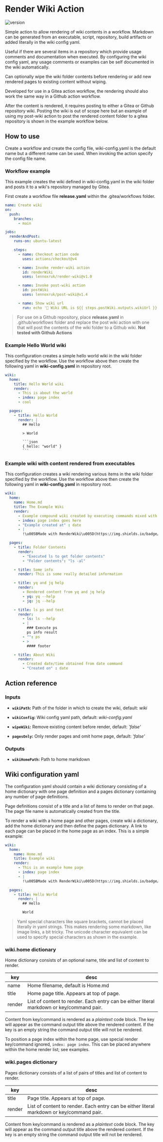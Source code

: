 # Render Wiki Action

![version](./version.svg)

Simple action to allow rendering of wiki contents in a workflow. Markdown can be generated from an executable, script, repository, build artifacts or added literally in the wiki config yaml.

Useful if there are several items in a repository which provide usage comments and documentation when executed. By configuring the wiki config yaml, any usage comments or examples can be self documented in the wiki automatically.

Can optionally wipe the wiki folder contents before rendering or add new rendered pages to existing content without wiping.

Developed for use in a Gitea action workflow, the rendering should also work the same way in a Github action workflow.

After the content is rendered, it requires posting to either a Gitea or Github repository wiki. Posting the wiki is out of scope here but an example of using my post-wiki action to post the rendered content folder to a gitea repository is shown in the example workflow below.

## How to use

Create a workflow and create the config file, wiki-config.yaml is the default name but a different name can be used. When invoking the action specify the config file name.

### Workflow example

This example creates the  wiki defined in wiki-config.yaml in the wiki folder and posts it to a wiki's repository managed by Gitea.

First create a workflow file __release.yaml__ within the .gitea/workflows folder.

```yaml
name: Create wiki
on:
  push:
    branches:
      - main

jobs:
  renderAndPost:
    runs-on: ubuntu-latest

    steps:
      - name: Checkout action code
        uses: actions/checkout@v4

      - name: Invoke render-wiki action
        id: renderWiki
        uses: lennoxruk/render-wiki@v1.0

      - name: Invoke post-wiki action
        id: postWiki
        uses: lennoxruk/post-wiki@v1.4

      - name: Show wiki url
        run: echo '🍏 Wiki URL is ${{ steps.postWiki.outputs.wikiUrl }}'
```

> For use on a Github repository, place __release.yaml__ in .github/workflows folder and replace the post wiki action with one that will post the contents of the wiki folder to a Github wiki. __Not tested with Github Actions__

### Example Hello World wiki

This configuration creates a simple hello world wiki in the wiki folder specified by the workflow.
Use the workflow above then create the following yaml in __wiki-config.yaml__ in repository root.

```yaml
wiki:
  home:
    title: Hello World wiki
    render:
      - This is about the world
      - index: page index
      - cool

  pages:
    - title: Hello World
      render: |
        ## Hello

        > World

        ```json
        { hello: "world" }
        ```
```

### Example wiki with content rendered from executables

This configuration creates a wiki rendering various items in the wiki folder specified by the workflow.
Use the workflow above then create the following yaml in __wiki-config.yaml__ in repository root.

```yaml
wiki:
  home:
    name: Home.md
    title: The Example Wiki
    render:
      - Example compound wiki created by executing commands mixed with literal markdown
      - index: page index goes here
      - "Example created at" : date
      - |
        !\u005BMade with RenderWiki\u005D(https://img.shields.io/badge/Made_with-RenderWiki-blue)

  pages:
    - title: Folder Contents
      render:
        - "Executed ls to get folder contents"
        - "Folder contents": "ls -al"

    - title: Some info
      render: This is some really detailed information

    - title: yq and jq help
      render:
        - Rendered content from yq and jq help
        - yq: yq --help
        - jq: jq --help

    - title: ls ps and text
      render:
        - ls: ls --help
        - |
          ### Execute ps
          ps info result
        - "": ps
        - >
          #### footer

    - title: About Wiki 
      render:
        - Created date/time obtained from date command
        - "Created on" : date
```

## Action reference

### Inputs

- __`wikiPath`:__ Path of the folder in which to create the wiki, default: _wiki_

- __`wikiConfig`:__ Wiki config yaml path, default: _wiki-config.yaml_

- __`wipeWiki`:__ Remove existing content before render, default: _'false'_

- __`pagesOnly`:__ Only render pages and omit home page, default: _'false'_

### Outputs

- __`wikiHomePath`:__ Path to home markdown

## Wiki configuration yaml

The configuration yaml should contain a wiki dictionary consisting of a home dictionary with one page definition and a pages dictionary containing any number of page definitions.

Page definitions consist of a title and a list of items to render on that page. The page file name is automatically created from the title.

To render a wiki with a home page and other pages, create wiki a dictionary, add the home dictionary and then define the pages dictionary. A link to each page can be placed in the home page as an index. This is a simple example:

```yaml
wiki:
  home:
    name: Home.md
    title: Example wiki
    render:
      - This is an example home page
      - index: page index
      - |
        !\u005BMade with RenderWiki\u005D(https://img.shields.io/badge/Made_with-RenderWiki-blue)

  pages:
    - title: Hello World
      render: |
        ## Hello

        World
```

> Yaml special characters like square brackets, cannot be placed literally in yaml strings. This makes rendering some markdown, like image links, a bit tricky. The unicode character equivalent can be used to specify special characters as shown in the example.

### wiki.home dictionary

Home dictionary consists of an optional name, title and list of content to render.

key | desc
--- | ---
name | Home filename, default is Home.md
title | Home page title. Appears at top of page.
render | List of content to render. Each entry can be either literal markdown or key/command pair.

Content from key/command is rendered as a _plaintext_ code block. The key will appear as the command output title above the rendered content. If the key is an empty string the command output title will not be rendered.

To position a page index within the home page, use special render key/command ignored, ```index: page index```. This can be placed anywhere within the home render list; see examples.

### wiki.pages dictionary

Pages dictionary consists of a list of pairs of titles and list of content to render.

key | desc
--- | ---
title | Page title. Appears at top of page.
render | List of content to render. Each entry can be either literal markdown or key/command pair.

Content from key/command is rendered as a _plaintext_ code block. The key will appear as the command output title above the rendered content. If the key is an empty string the command output title will not be rendered.
